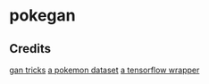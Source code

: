 # pokegan

## Credits

[gan tricks](https://github.com/soumith/ganhacks)
[a pokemon dataset](https://github.com/PokeAPI/sprites)
[a tensorflow wrapper](https://github.com/WilliamRo/tframe)
 
